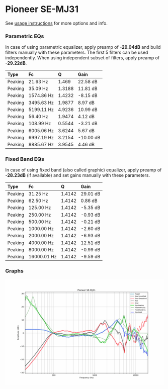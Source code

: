 # Pioneer SE-MJ31
See [usage instructions](https://github.com/jaakkopasanen/AutoEq#usage) for more options and info.

### Parametric EQs
In case of using parametric equalizer, apply preamp of **-29.04dB** and build filters manually
with these parameters. The first 5 filters can be used independently.
When using independent subset of filters, apply preamp of **-29.22dB**.

| Type    | Fc         |      Q | Gain      |
|:--------|:-----------|:-------|:----------|
| Peaking | 21.63 Hz   | 1.469  | 22.58 dB  |
| Peaking | 35.09 Hz   | 1.3188 | 11.81 dB  |
| Peaking | 1574.86 Hz | 1.4232 | -8.15 dB  |
| Peaking | 3495.63 Hz | 1.9877 | 8.97 dB   |
| Peaking | 5199.11 Hz | 4.9236 | 10.99 dB  |
| Peaking | 56.40 Hz   | 1.9474 | 4.12 dB   |
| Peaking | 108.99 Hz  | 0.5544 | -3.21 dB  |
| Peaking | 6005.06 Hz | 3.6244 | 5.67 dB   |
| Peaking | 6997.19 Hz | 3.2154 | -10.00 dB |
| Peaking | 8885.67 Hz | 3.9545 | 4.46 dB   |

### Fixed Band EQs
In case of using fixed band (also called graphic) equalizer, apply preamp of **-28.23dB**
(if available) and set gains manually with these parameters.

| Type    | Fc          |      Q | Gain     |
|:--------|:------------|:-------|:---------|
| Peaking | 31.25 Hz    | 1.4142 | 29.01 dB |
| Peaking | 62.50 Hz    | 1.4142 | 0.86 dB  |
| Peaking | 125.00 Hz   | 1.4142 | -5.35 dB |
| Peaking | 250.00 Hz   | 1.4142 | -0.93 dB |
| Peaking | 500.00 Hz   | 1.4142 | -0.21 dB |
| Peaking | 1000.00 Hz  | 1.4142 | -2.60 dB |
| Peaking | 2000.00 Hz  | 1.4142 | -6.93 dB |
| Peaking | 4000.00 Hz  | 1.4142 | 12.51 dB |
| Peaking | 8000.00 Hz  | 1.4142 | -0.99 dB |
| Peaking | 16000.01 Hz | 1.4142 | -9.59 dB |

### Graphs
![](./Pioneer%20SE-MJ31.png)